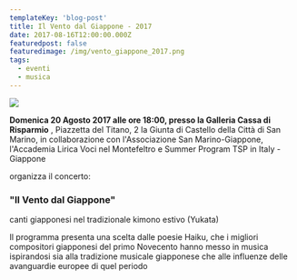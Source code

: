 ```yaml
---
templateKey: 'blog-post'
title: Il Vento dal Giappone - 2017
date: 2017-08-16T12:00:00.000Z
featuredpost: false
featuredimage: /img/vento_giappone_2017.png
tags:
  - eventi
  - musica
---
```


![](/img/vento_giappone_2017.png)

**Domenica 20 Agosto 2017 alle ore 18:00, presso la Galleria Cassa di Risparmio** , Piazzetta del Titano, 2 la Giunta di Castello della Città di San Marino, in collaborazione con l'Associazione San Marino-Giappone, l'Accademia Lirica Voci nel Montefeltro e Summer Program TSP in Italy - Giappone 

 organizza il concerto: 

 ### "Il Vento dal Giappone" 

 canti giapponesi nel tradizionale kimono estivo (Yukata) 

 Il programma presenta una scelta dalle poesie Haiku, che i migliori compositori giapponesi del primo Novecento hanno messo in musica ispirandosi sia alla tradizione musicale giapponese che alle influenze delle avanguardie europee di quel periodo 

